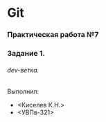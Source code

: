 # Git
### Практическая работа №7
### Задание 1.
###### dev-ветка. 
Выполнил:
* <Киселев К.Н.>
* <УВПв-321>
